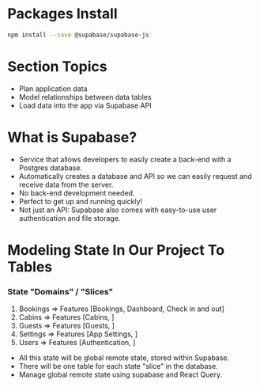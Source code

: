 # Packages Install

```bash
npm install --save @supabase/supabase-js

```

# Section Topics

-   Plan application data
-   Model relationships between data tables
-   Load data into the app via Supabase API

# What is Supabase?

-   Service that allows developers to easily create a back-end with a Postgres database.
-   Automatically creates a database and API so we can easily request and receive data from the server.
-   No back-end development needed.
-   Perfect to get up and running quickly!
-   Not just an API: Supabase also comes with easy-to-use user authentication and file storage.

# Modeling State In Our Project To Tables

### State "Domains" / "Slices"

1. Bookings => Features [Bookings, Dashboard, Check in and out]
2. Cabins => Features [Cabins, ]
3. Guests => Features [Guests, ]
4. Settings => Features [App Settings, ]
5. Users => Features [Authentication, ]

-   All this state will be global remote state, stored within Supabase.
-   There will be one table for each state "slice" in the database.
-   Manage global remote state using supabase and React Query.
